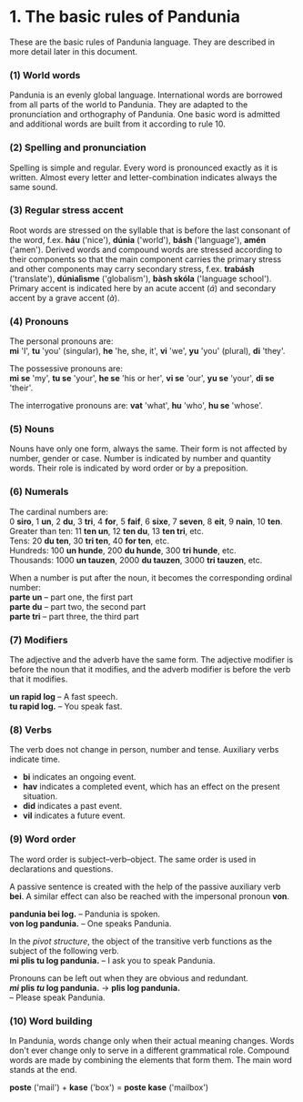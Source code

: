 
# 1. The basic rules of Pandunia

These are the basic rules of Pandunia language.
They are described in more detail later in this document.

### (1) World words

Pandunia is an evenly global language.
International words are borrowed from all parts of the world to Pandunia.
They are adapted to the pronunciation and orthography of Pandunia.
One basic word is admitted and additional words are built from it according to rule 10.


### (2) Spelling and pronunciation

Spelling is simple and regular.
Every word is pronounced exactly as it is written.
Almost every letter and letter-combination indicates always the same sound.

### (3) Regular stress accent

Root words are stressed on the syllable that is before the last consonant of the word, f.ex.
**háu** ('nice'), **dúnia** ('world'), **básh** ('language'), **amén** ('amen').
Derived words and compound words are stressed according to their components so that the main component carries the primary stress
and other components may carry secondary stress, f.ex.
**trabásh** ('translate'), **dúnialìsme** ('globalism'), **bàsh skóla** ('language school').
Primary accent is indicated here by an acute accent (*á*) and secondary accent by a grave accent (*à*).


### (4) Pronouns

The personal pronouns are:  
**mi**
'I',
**tu**
'you' (singular),
**he**
'he, she, it',
**vi**
'we',
**yu**
'you' (plural),
**di**
'they'.

The possessive pronouns are:  
**mi se**
'my',
**tu se**
'your',
**he se**
'his or her',
**vi se**
'our',
**yu se**
'your',
**di se**
'their'.

The interrogative pronouns are:
**vat**
'what',
**hu**
'who',
**hu se**
'whose'.


### (5) Nouns

Nouns have only one form, always the same.
Their form is not affected by number, gender or case.
Number is indicated by number and quantity words.
Their role is indicated by word order or by a preposition.

### (6) Numerals

The cardinal numbers are:  
0 **siro**, 1 **un**, 2 **du**, 3 **tri**, 4 **for**, 5 **faif**, 6 **sixe**,
7 **seven**, 8 **eit**, 9 **nain**, 10 **ten**.  
Greater than ten:
11 **ten un**, 12 **ten du**, 13 **ten tri**,
etc.  
Tens:
20 **du ten**, 30 **tri ten**, 40 **for ten**,
etc.  
Hundreds:
100 **un hunde**, 200 **du hunde**, 300 **tri hunde**,
etc.  
Thousands:
1000 **un tauzen**, 2000 **du tauzen**, 3000 **tri tauzen**,
etc.

When a number is put after the noun, it becomes the corresponding ordinal number:  
**parte un**
– part one, the first part  
**parte du**
– part two, the second part  
**parte tri**
– part three, the third part


### (7) Modifiers

The adjective and the adverb have the same form.
The adjective modifier is before the noun that it modifies,
and the adverb modifier is before the verb that it modifies.

**un rapid log**
– A fast speech.  
**tu rapid log.**
– You speak fast.


### (8) Verbs

The verb does not change in person, number and tense.
Auxiliary verbs indicate time.

- **bi**
  indicates an ongoing event.
- **hav**
  indicates a completed event, which has an effect on the present situation.
- **did**
  indicates a past event.
- **vil**
  indicates a future event.


### (9) Word order

The word order is subject–verb–object.
The same order is used in declarations and questions.

A passive sentence is created with the help of the passive auxiliary verb
**bei**.
A similar effect can also be reached with the impersonal pronoun
**von**.

**pandunia bei log.**
– Pandunia is spoken.  
**von log pandunia.**
– One speaks Pandunia.

In the _pivot structure_, the object of the transitive verb functions as the subject of the following verb.  
**mi plis tu log pandunia.**
– I ask you to speak Pandunia.

Pronouns can be left out when they are obvious and redundant.  
**_mi_ plis _tu_ log pandunia.**
→ **plis log pandunia.**  
– Please speak Pandunia.


### (10) Word building

In Pandunia, words change only when their actual meaning changes.
Words don't ever change only to serve in a different grammatical role.
Compound words are made by combining the elements that form them.
The main word stands at the end.

**poste**
('mail') +
**kase**
('box') =
**poste kase**
('mailbox')

